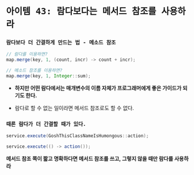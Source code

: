 # `아이템 43: 람다보다는 메서드 참조를 사용하라`


### `람다보다 더 간결하게 만드는 법 - 메소드 참조`
```Java
// 람다를 이용하면?
map.merge(key, 1, (count, incr) -> count + incr);

// 메소드 참조를 이용하면?
map.merge(key, 1, Integer::sum);
```

- **하지만 어떤 람다에서는 매개변수의 이름 자체가 프로그래머에게 좋은 가이드가 되기도 한다.**

- 람다로 할 수 없는 일이라면 메서드 참조로도 할 수 없다.

### `때론 람다가 더 간결할 때가 있다.`
```Java
service.execute(GoshThisClassNameIsHumongous::action);

service.execute(() -> action());
```

**메서드 참조 쪽이 짧고 명확하다면 메서드 참조를 쓰고, 그렇지 않을 때만 람다를 사용하라**